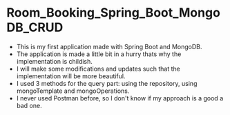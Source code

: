 # Room_Booking_Spring_Boot_MongoDB_CRUD

- This is my first application made with Spring Boot and MongoDB.
- The application is made a little bit in a hurry thats why the implementation is childish. 
- I will make some modifications and updates such that the implementation will be more beautiful.
- I used 3 methods for the query part: using the repository, using mongoTemplate and mongoOperations.
- I never used Postman before, so I don't know if my approach is a good a bad one.